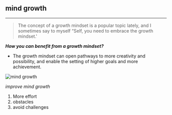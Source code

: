 
##         **mind growth**
___
> The concept of a growth mindset is a popular topic lately, and I sometimes say to myself “Self, you need to embrace the growth mindset.'

***How you can benefit from a growth mindset?***
+ The growth mindset can open pathways to more creativity and possibility, and enable the setting of higher goals and more achievement.

![mind growth](https://i2.wp.com/atlassianblog.wpengine.com/wp-content/uploads/NewGrowthMindset2.png?resize=1120%2C1400&ssl=1)

*improve mind growth*
1. More effort 
2. obstacles 
3. avoid challenges 
